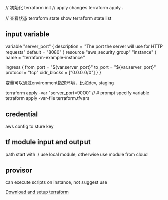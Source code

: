 // 初始化
terraform init
// apply changes
terraform apply .

// 查看状态
terraform state show
terraform state list

## input variable
variable "server_port" {
  description = "The port the server will use for HTTP requests"
  default = "8080"
}
resource "aws_security_group" "instance" {
  name = "terraform-example-instance"
  
  ingress {
    from_port	  = "${var.server_port}"
    to_port	    = "${var.server_port}"
    protocol	  = "tcp"
    cidr_blocks	= ["0.0.0.0/0"]
  }
}

变量可以通过environment指定环境，比如dev, staging

terraform apply -var "server_port=9000" // # prompt specify variable
tetraform apply -var-file terraform.tfvars

## credential
aws config to sture key

## tf module input and output
path start with ./ use local module, otherwise use module from cloud


## provisor
can execute scripts on instance, not suggest use


[Download and setup terraform](https://www.terraform.io/downloads.html)
